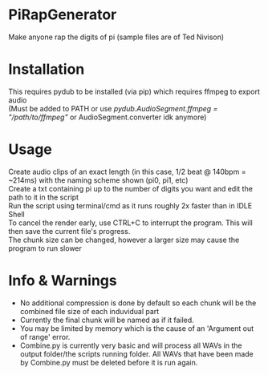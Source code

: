 # PiRapGenerator
Make anyone rap the digits of pi (sample files are of Ted Nivison)

# Installation

This requires pydub to be installed (via pip) which requires ffmpeg to export audio<br>
(Must be added to PATH or use *pydub.AudioSegment.ffmpeg = "/path/to/ffmpeg"* or AudioSegment.converter idk anymore)

# Usage
Create audio clips of an exact length (in this case, 1/2 beat @ 140bpm = ~214ms) with the naming scheme shown (pi0, pi1, etc)<br>
Create a txt containing pi up to the number of digits you want and edit the path to it in the script<br>
Run the script using terminal/cmd as it runs roughly 2x faster than in IDLE Shell<br>
To cancel the render early, use CTRL+C to interrupt the program. This will then save the current file's progress.<br>
The chunk size can be changed, however a larger size may cause the program to run slower

# Info & Warnings
- No additional compression is done by default so each chunk will be the combined file size of each induvidual part<br>
- Currently the final chunk will be named as if it failed.<br>
- You may be limited by memory which is the cause of an 'Argument out of range' error.<br>
- Combine.py is currently very basic and will process all WAVs in the output folder/the scripts running folder. All WAVs that have been made by Combine.py must be deleted before it is run again.<br>
